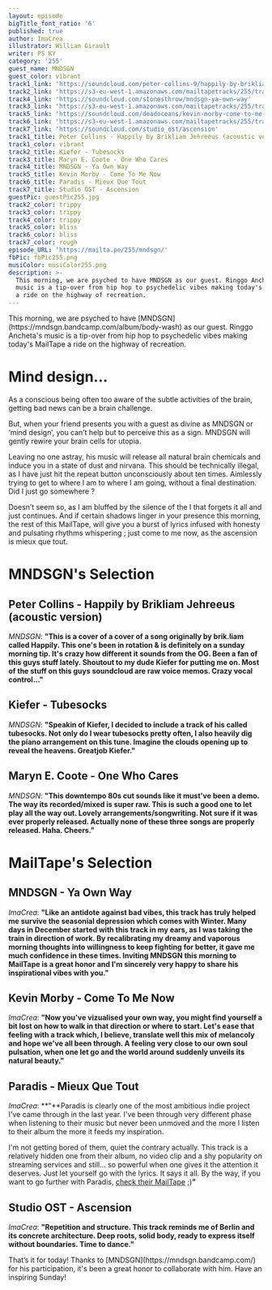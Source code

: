 ```yaml
---
layout: episode
bigTitle_font_ratio: '6'
published: true
author: ImaCrea
illustrator: William Girault
writer: PS KY
category: '255'
guest_name: MNDSGN
guest_color: vibrant
track1_link: 'https://soundcloud.com/peter-collins-9/happily-by-brikliam-jehreeus'
track2_link: 'https://s3-eu-west-1.amazonaws.com/mailtapetracks/255/track2.mp3'
track4_link: 'https://soundcloud.com/stonesthrow/mndsgn-ya-own-way'
track3_link: 'https://s3-eu-west-1.amazonaws.com/mailtapetracks/255/track3.mp3'
track5_link: 'https://soundcloud.com/deadoceans/kevin-morby-come-to-me-now'
track6_link: 'https://s3-eu-west-1.amazonaws.com/mailtapetracks/255/track6.mp3'
track7_link: 'https://soundcloud.com/studio_ost/ascension'
track1_title: Peter Collins - Happily by Brikliam Jehreeus (acoustic version)
track1_color: vibrant
track2_title: Kiefer - Tubesocks
track3_title: Maryn E. Coote - One Who Cares
track4_title: MNDSGN - Ya Own Way
track5_title: Kevin Morby - Come To Me Now
track6_title: Paradis - Mieux Que Tout
track7_title: Studio OST - Ascension
guestPic: guestPic255.jpg
track2_color: trippy
track3_color: trippy
track4_color: trippy
track5_color: bliss
track6_color: bliss
track7_color: rough
episode_URL: 'https://mailta.pe/255/mndsgn/'
fbPic: fbPic255.png
musiColor: musiColor255.png
description: >-
  This morning, we are psyched to have MNDSGN as our guest. Ringgo Ancheta's
  music is a tip-over from hip hop to psychedelic vibes making today's MailTape
  a ride on the highway of recreation.
---
```

<p id="introduction">This morning, we are psyched to have [MNDSGN](https://mndsgn.bandcamp.com/album/body-wash) as our guest. Ringgo Ancheta's music is a tip-over from hip hop to psychedelic vibes making today's MailTape a ride on the highway of recreation.</p>

# Mind design...

As a conscious being often too aware of the subtle activities of the brain, getting bad news can be a brain challenge.

But, when your friend presents you with a guest as divine as MNDSGN or ‘mind design’, you can’t help but to perceive this as a sign. MNDSGN will gently rewire your brain cells for utopia.

Leaving no one astray, his music will release all natural brain chemicals and induce you in a state of dust and nirvana. This should be technically illegal, as I have just hit the repeat button unconsciously about ten times. Aimlessly trying to get to where I am to where I am going, without a final destination. Did I just go somewhere ? 

Doesn’t seem so, as I am bluffed by the silence of the I that forgets it all and just continues. And if certain shadows linger in your presence this morning, the rest of this MailTape, will give you a burst of lyrics infused with honesty and pulsating rhythms whispering ; just come to me now, as the ascension is mieux que tout.


# **MNDSGN's Selection**

## Peter Collins - Happily by Brikliam Jehreeus (acoustic version)
_MNDSGN_: **"**This is a cover of a cover of a song originally by brik.liam called Happily. This one's been in rotation & is definitely on a sunday morning tip. It's crazy how different it sounds from the OG. Been a fan of this guys stuff lately. Shoutout to my dude Kiefer for putting me on. Most of the stuff on this guys soundcloud are raw voice memos. Crazy vocal control...**"**

## Kiefer - Tubesocks
_MNDSGN_: **"**Speakin of Kiefer, I decided to include a track of his called tubesocks. Not only do I wear tubesocks pretty often, I also heavily dig the piano arrangement on this tune. Imagine the clouds opening up to reveal the heavens. Greatjob Kiefer.**"**

## Maryn E. Coote - One Who Cares
_MNDSGN_: **"**This downtempo 80s cut sounds like it must've been a demo. The way its recorded/mixed is super raw. This is such a good one to let play all the way out. Lovely arrangements/songwriting. Not sure if it was ever properly released. Actually none of these three songs are properly released. Haha. Cheers.**"**


# MailTape's Selection

## MNDSGN - Ya Own Way
_ImaCrea_: **"**Like an antidote against bad vibes, this track has truly helped me survive the seasonial depression which comes with Winter. Many days in December started with this track in my ears, as I was taking the train in direction of work. By recalibrating my dreamy and vaporous morning thoughts into willingness to keep fighting for better, it gave me much confidence in these times. Inviting MNDSGN this morning to MailTape is a great honor and I'm sincerely very happy to share his inspirational vibes with you.**"**

## Kevin Morby - Come To Me Now
_ImaCrea_: **"**Now you've vizualised your own way, you might find yourself a bit lost on how to walk in that direction or where to start. Let's ease that feeling with a track which, I believe, translate well this mix of melancoly and hope we've all been through. A feeling very close to our own soul pulsation, when one let go and the world around suddenly unveils its natural beauty.**"**

## Paradis - Mieux Que Tout
_ImaCrea_: **"**Paradis is clearly one of the most ambitious indie project I've came through in the last year. I've been through very different phase when listening to their music but never been unmoved and the more I listen to their album the more it feeds my inspiration.

I'm not getting bored of them, quiet the contrary actually. This track is a relatively hidden one from their album, no video clip and a shy popularity on streaming services and still... so powerful when one gives it the attention it deserves. Just let yourself go with the lyrics. It says it all. By the way, if you want to go further with Paradis, [check their MailTape](https://mailta.pe/172/paradis/) ;)**"**

## Studio OST - Ascension
_ImaCrea_: **"**Repetition and structure. This track reminds me of Berlin and its concrete architecture. Deep roots, solid body, ready to express itself without boundaries. Time to dance.**"**

<p id="outroduction">That’s it for today! Thanks to [MNDSGN](https://mndsgn.bandcamp.com/) for his participation, it's been a great honor to collaborate with him. Have an inspiring Sunday!</p>
